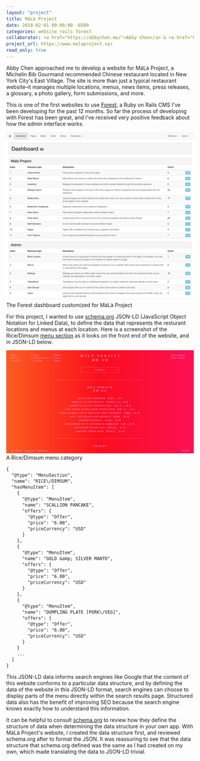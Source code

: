 ```yaml
---
layout: "project"
title: MáLà Project
date: 2018-02-01 00:00:00 -0500
categories: website rails forest
collaborator: <a href="https://abbychen.me/">Abby Chen</a> & <a href="https://bengrandgenett.com/">Ben Grandgenett</a>
project_url: https://www.malaproject.nyc
read_only: true
---
```


Abby Chen approached me to develop a website for MáLà Project, a Michelin Bib Gourmand recommended Chinese restaurant located in New York City's East Village. The site is more than just a typical restaurant website–it manages multiple locations, menus, news items, press releases, a glossary, a photo gallery, form submissions, and more.

This is one of the first websites to use [Forest](https://github.com/dylanfisher/forest), a Ruby on Rails CMS I've been developing for the past 12 months. So far the process of developing with Forest has been great, and I've received very positive feedback about how the admin interface works.

<div class="image-with-caption">
  <img src="/assets/images/mala-project/mala-project-dashboard.png" alt="Mala Project admin dashboard" style="max-height: 1276px;">
  <div class="caption">The Forest dashboard customized for MáLà Project</div>
</div>

For this project, I wanted to use [schema.org](http://schema.org/) JSON-LD (JavaScript Object Notation for Linked Data), to define the data that represents the resturant locations and menus at each location. Here is a screenshot of the Rice/Dimsum [menu section](http://schema.org/MenuSection) as it looks on the front end of the website, and in JSON-LD below.

<div class="image-with-caption">
  <img src="/assets/images/mala-project/mala-project-menus-1.jpg" alt="Mala Project menus" style="max-height: 1276px;">
  <div class="caption">A Rice/Dimsum menu category</div>
</div>

```
{
  "@type": "MenuSection",
  "name": "RICE\/DIMSUM",
  "hasMenuItem": [
    {
      "@type": "MenuItem",
      "name": "SCALLION PANCAKE",
      "offers": {
        "@type": "Offer",
        "price": "6.00",
        "priceCurrency": "USD"
      }
    },
    {
      "@type": "MenuItem",
      "name": "GOLD &amp; SILVER MANTO",
      "offers": {
        "@type": "Offer",
        "price": "6.00",
        "priceCurrency": "USD"
      }
    },
    {
      "@type": "MenuItem",
      "name": "DUMPLING PLATE [PORK\/VEG]",
      "offers": {
        "@type": "Offer",
        "price": "6.00",
        "priceCurrency": "USD"
      }
    }
    ...
  ]
}
```

This JSON-LD data informs search engines like Google that the content of this website conforms to a particular data structure, and by defining the data of the website in this JSON-LD format, search engines can choose to display parts of the menu directly within the search results page. Structured data also has the benefit of improving SEO because the search engine knows exactly how to understand this information.

It can be helpful to consult [schema.org](http://schema.org/) to review how they define the structure of data when determining the data structure in your own app. With MáLà Project's website, I created the data structure first, and reviewed schema.org after to format the JSON. It was reassuring to see that the data structure that schema.org defined was the same as I had created on my own, which made translating the data to JSON-LD trivial.
